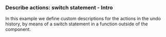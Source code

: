 ### Describe actions: switch statement - Intro

In this example we define custom descriptions for the actions in the undo history, by means of a switch statement in a function outside of the component.
